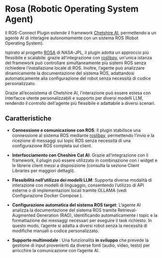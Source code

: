 # Rosa (Robotic Operating System Agent)

Il ROS-Connect Plugin estende il framework [Chetshire AI](https://cheshirecat.ai/), permettendo a un agente AI di interagire autonomamente con un sistema ROS (Robot Operating System).

Ispirato al progetto [ROSA](https://github.com/nasa-jpl/rosa) di NASA-JPL, il plugin adotta un approccio più flessibile e scalabile: grazie all’integrazione con [roslibpy](https://roslibpy.readthedocs.io/en/latest/), un'unica istanza del framework può controllare simultaneamente più sistemi ROS senza richiedere l’installazione locale di ROS. Inoltre, l’agente può analizzare dinamicamente la documentazione del sistema ROS, adattandosi automaticamente alla configurazione del robot senza necessità di codice personalizzato.

Grazie all’ecosistema di Chetshire AI, l’interazione può essere estesa con interfacce utente personalizzabili e supporto per diversi modelli LLM, rendendo il controllo dell'agente più flessibile e adattabile a diversi scenari.

## Caratteristiche

- **Connessione e comunicazione con ROS**: Il plugin stabilisce una connessione al sistema ROS mediante [roslibpy](https://roslibpy.readthedocs.io/en/latest/), permettendo l’invio e la ricezione di messaggi sui topic ROS senza necessità di una configurazione ROS completa sul client.

- **Interfacciamento con Cheshire Cat AI**: Grazie all’integrazione con il framework, il plugin può essere utilizzato in combinazione con i widget e le librerie client messi a disposizione (consulta la sezione Client Libraries per maggiori dettagli).

- **Flessibilità nell’utilizzo dei modelli LLM**: Supporta diverse modalità di interazione con modelli di linguaggio, consentendo l’utilizzo di API esterne o di implementazioni locali tramite OLLAMA (vedi Configurazione Docker Compose ).

- **Configurazione automatica del sistema ROS target**:  L’agente AI analizza la documentazione del sistema ROS tramite Retrieval-Augmented Generation (RAG), identificando automaticamente i topic e la formattazione dei messaggi necessari per eseguire il task richiesto. In questo modo, l’agente si adatta a diversi robot senza la necessità di modifiche manuali o codice personalizzato.

- **Supporto multimodale** : Una funzionalità **in sviluppo** che prevede la gestione di input provenienti da diverse fonti (audio, video, testo) per arricchire la comunicazione con l’agente AI.

